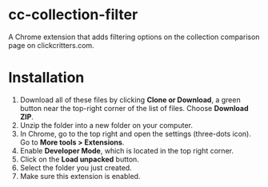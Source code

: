 # cc-collection-filter
A Chrome extension that adds filtering options on the collection comparison page on clickcritters.com.
# Installation
1. Download all of these files by clicking **Clone or Download**, a green button near the top-right corner of the list of files. Choose **Download ZIP**.
2. Unzip the folder into a new folder on your computer.
3. In Chrome, go to the top right and open the settings (three-dots icon). Go to **More tools > Extensions**.
4. Enable **Developer Mode**, which is located in the top right corner.
5. Click on the **Load unpacked** button.
6. Select the folder you just created.
7. Make sure this extension is enabled.

